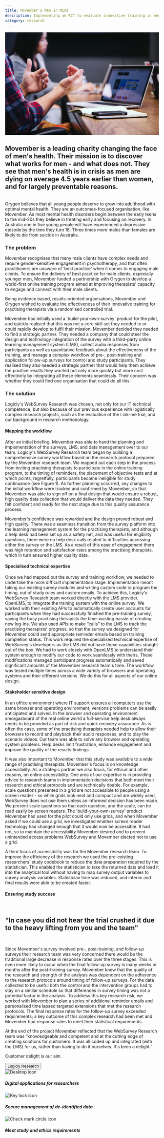 ```yaml
---
title: Movember's Men in Mind 
description: Implementing an RCT to evaluate innovative training in mental health support
category: research
---
```


<div class="grid grid-cols-12 gap-0 lg:gap-8">

<div class="col-span-12 project-images">
  <img src="/Projects/Images/18_Movember/18_Movember.jpg" alt="Photo of a person using a laptop" />
</div>


<div class="col-span-12 lg:col-span-9 lg:order-2 project-text">
<div>

## Movember is a leading charity changing the face of men's health. Their mission is to discover what works for men - and what does not. They see that men's health is in crisis as men are dying on average 4.5 years earlier than women, and for largely preventable reasons.
</br>
Orygen believes that all young people deserve to grow into adulthood with optimal mental health. They are an outcomes-focused organisation, like Movember. As most mental health disorders begin between the early teens to the mid-20s they believe in treating early and focusing on recovery. In Australia one in five young people will have experienced a depressive episode by the time they turn 18. Three times more males than females are likely to die from suicide in Australia.

### The problem

Movember recognises that many male clients have complex needs and require gender-sensitive engagement in psychotherapy, and that often practitioners are unaware of ‘best practice' when it comes to engaging male clients. To ensure the delivery of best practice for male clients, especially younger men, Movember funded a partnership with Orygen to develop a world-first online training program aimed at improving therapists' capacity to engage and connect with their male clients.

Being evidence based, results-oriented organisations, Movember and Orygen wished to evaluate the effectiveness of their innovative training for practising therapists via a randomised controlled trial.

Movember had initially used a 'build-your-own-survey' product for the pilot, and quickly realised that this was not a core skill set they needed to or could rapidly develop to fulfil their mission. Movember decided they needed to find a strategic partner. They needed a company that could steer the design and technology integration of the survey with a third-party online learning management system (LMS), collect audio responses from participants as well as quantitative feedback about the effectiveness of the training, and manage a complex workflow of pre-, post-training and application follow-up surveys for control and study participants. They realised they also needed a strategic partner that would help them achieve the positive results they wanted not only more quickly but more cost effectively by integrating all these elements seamlessly. Their concern was whether they could find one organisation that could do all this.

### The solution

Logicly's WebSurvey Research was chosen, not only for our IT technical competence, but also because of our previous experience with logistically complex research projects, such as the evaluation of the Link-me trial, and our background in research methodology.


#### Mapping the workflow

After an initial briefing, Movember was able to hand the planning and implementation of the surveys, LMS, and data management over to our team. Logicly's WebSurvey Research team began by building a comprehensive survey workflow based on the research protocol prepared by the Movember research team. We mapped out each step in the process from inviting practising therapists to participate in the online training program, to the timing of reminders, the placement of objective tests and at which points, regretfully, participants became ineligible for study continuance (see Figure 1). As further planning occurred, any changes to the initial workflow were tracked and confirmed by Movember, so that Movember was able to sign off on a final design that would ensure a robust, high quality data collection that would deliver the data they needed. They felt confident and ready for the next stage due to this quality assurance process.

Movember's confidence was rewarded and the design proved robust and high quality. There was a seamless transition from the survey platform into the learning management system for the practising therapists, and although a help desk had been set up as a safety net, and was useful for eligibility questions, there were no help desk calls related to difficulties accessing either the survey or the LMS. As a result of this ease of engagement there was high retention and satisfaction rates among the practising therapists, which in turn ensured higher quality data.

#### Specialised technical expertise

Once we had mapped out the survey and training workflow, we needed to undertake the more difficult implementation stage. Implementation meant taking our existing survey modules and writing custom code to program the timing, out of study rules and custom emails. To achieve this, Logicly's WebSurvey Research team worked directly with the LMS provider, OpenLMS, to integrate the training system with the online survey. We worked with their existing APIs to automatically create user accounts for participants when they had successfully finished the pre-training survey, saving the busy practising therapists the time-wasting hassle of creating new log-ins. We also used APIs to make “calls” to the LMS to track the practising therapists' progress, so that the survey we designed for Movember could send appropriate reminder emails based on training completion status. This work required the specialised technical expertise of WebSurvey's developers as the LMS did not have these capabilities straight out of the box. We had to work closely with OpenLMS to understand their system enough to modify our code to work seamlessly with theirs. These modifications managed participant progress automatically and saved significant amounts of the Movember research team's time. The workflow was tested multiple times across a wide variety of browsers and operating systems and their different versions. We do this for all aspects of our online design.

#### Stakeholder sensitive design 

In an office environment where IT support ensures all computers use the same browser and operating environment, versions problems can be easily anticipated and solved. In the browser and operating environment smorgasboard of the real online world a full-service help desk always needs to be provided as part of risk and quick recovery assurance. As is often the case, some of the practising therapists needed help to allow their browsers to record and playback their audio responses, and to play the scenario videos. Our team was able to solve any browser and operating system problems. Help desks limit frustration, enhance engagement and improve the quality of the results findings.

It was also important to Movember that this study was available to a wide range of practising therapists. Movember's focus is on knowledge accessibility. As a strategic partner we also focus, for ethical and other reasons, on online accessibility. One area of our expertise is in providing advice to research teams in implementation decisions that both meet their research and ethical protocols and are technically doable. For example, scale questions presented in a grid are not accessible to people using a screen reader - so while grids look neat and compact and are widely used, WebSurvey does not use them unless an informed decision has been made. We present scale questions so that each question, and the scale, can be read easily by screen readers. The 'build-your-own-survey' product Movember had used for the pilot could only use grids, and when Movember asked if we could use a grid, we investigated whether screen reader technology had changed enough that it would now be accessible. It had not, so to maintain the accessibility Movember desired and to prevent unintended access problems WebSurvey and Movember elected not to use a grid.

A third focus of accessibility was for the Movember research team. To improve the efficiency of the research we used the pre-existing researchers' study codebook to reduce the data preparation required by the statistician. This enabled the statistician to take the returned data and load it into the analytical tool without having to map survey output variables to survey analysis variables. Statistician time was reduced, and interim and final results were able to be created faster.

#### Ensuring study success

<div class="px-0 xl:px-0">
    </br>
    <div class="text-center text-logiclytheme3">
        <h2 class="text-lg font-semibold">“In case you did not hear the trial crushed it due to the heavy lifting from you and the team"</h2>
    </div>
    </br>
</div>

Since Movember's survey involved pre-, post-training, and follow-up surveys their research team was very concerned there would be the traditional large decrease in response rates over the three stages. This is even more likely to occur when the final follow-up survey is many weeks or months after the post-training survey. Movember knew that the quality of the research and strength of the analysis was dependent on the adherence to the research protocols around timing of follow-up surveys. For the data collected to be useful both the control and the intervention groups had to stay on a similar schedule so that differences in survey timing was not a potential factor in the analysis. To address this key research risk, we worked with Movember to plan a series of additional reminder emails and personalised time lapsed targeted extensions that met the research protocols. The final response rates for the follow-up survey exceeded requirements; a key outcome of this complex research had been met and Movember had response rates to meet their statistical requirements.

At the end of the project Movember reflected that the WebSurvey Research team was “knowledgeable and competent and at the cutting edge of creating solutions for customers. It was all coded up and integrated (with the LMS) for us, rather than having to do it ourselves. It's been a delight.”

Customer delight is our aim.

<a href="/research" class="block w-48 h-12 my-5 font-medium text-center text-white tt-lc bg-logiclyorange hover:bg-logiclyhover">
  <button class="w-full h-full">Logicly Research</button>
</a>

</div>
</div>


<div class="col-span-12 lg:col-span-3 lg:order-1 icons-sidebar">
<div>
<img src="/Projects/Icons/2_UoM_Centre_for_mental_health/Digital_appliactions_for-researchers.svg" alt="Desktop icon" />

##### Digital applications for researchers
</div>

<div>
<img src="/Projects/Icons/2_UoM_Centre_for_mental_health/Secure_management_of_deidentified_data.svg" alt="Key lock icon" />

##### Secure management of de-identified data
</div>

<div class="icons-sidebar-last">
<img src="/Projects/Icons/2_UoM_Centre_for_mental_health/Meet_study_and_ethical_requirements.svg" alt="Check mark circle icon" />

##### Meet study and ethics requirements
</div>
</div>

</div>

